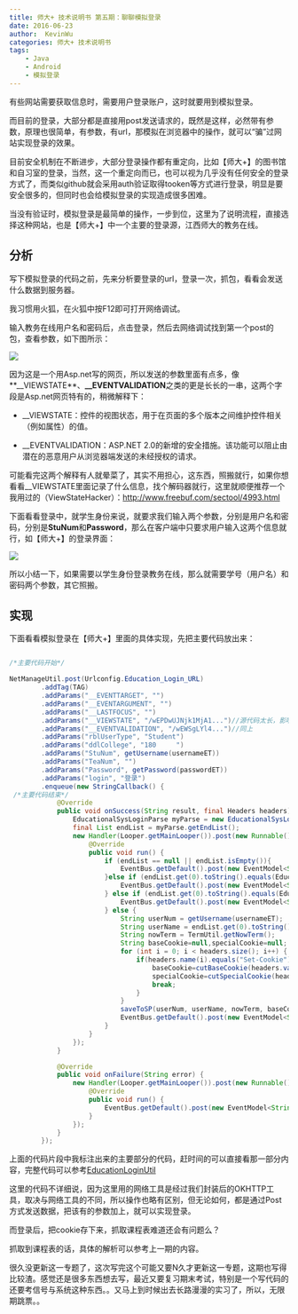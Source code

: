 ```yaml
---
title: 师大+ 技术说明书 第五期：聊聊模拟登录
date: 2016-06-23
author:  KevinWu
categories: 师大+ 技术说明书
tags: 
	- Java 
	- Android
	- 模拟登录
---
```

有些网站需要获取信息时，需要用户登录账户，这时就要用到模拟登录。

而目前的登录，大部分都是直接用post发送请求的，既然是这样，必然带有参数，原理也很简单，有参数，有url，那模拟在浏览器中的操作，就可以“骗”过网站实现登录的效果。
<!--more-->
目前安全机制在不断进步，大部分登录操作都有重定向，比如【师大+】的图书馆和自习室的登录，当然，这一个重定向而已，也可以视为几乎没有任何安全的登录方式了，而类似github就会采用auth验证取得tooken等方式进行登录，明显是要安全很多的，但同时也会给模拟登录的实现造成很多困难。

当没有验证时，模拟登录是最简单的操作，一步到位，这里为了说明流程，直接选择这种网站，也是【师大+】中一个主要的登录源，江西师大的教务在线。

## 分析

写下模拟登录的代码之前，先来分析要登录的url，登录一次，抓包，看看会发送什么数据到服务器。

我习惯用火狐，在火狐中按F12即可打开网络调试。

输入教务在线用户名和密码后，点击登录，然后去网络调试找到第一个post的包，查看参数，如下图所示：

![](http://7xrn7f.com1.z0.glb.clouddn.com/16-6-23/59024827.jpg)

因为这是一个用Asp.net写的网页，所以发送的参数里面有点多，像**__VIEWSTATE**、**__EVENTVALIDATION**之类的更是长长的一串，这两个字段是Asp.net网页特有的，稍微解释下：

- __VIEWSTATE：控件的视图状态，用于在页面的多个版本之间维护控件相关（例如属性）的值。

- __EVENTVALIDATION：ASP.NET 2.0的新增的安全措施。该功能可以阻止由潜在的恶意用户从浏览器端发送的未经授权的请求。

可能看完这两个解释有人就晕菜了，其实不用担心，这东西，照搬就行，如果你想看看__VIEWSTATE里面记录了什么信息，找个解码器就行，这里就顺便推荐一个我用过的（ViewStateHacker）：http://www.freebuf.com/sectool/4993.html



下面看看登录中，就学生身份来说，就要求我们输入两个参数，分别是用户名和密码，分别是**StuNum**和**Password**，那么在客户端中只要求用户输入这两个信息就行，如【师大+】的登录界面：

![](http://7xrn7f.com1.z0.glb.clouddn.com/16-6-23/72324744.jpg)

所以小结一下，如果需要以学生身份登录教务在线，那么就需要学号（用户名）和密码两个参数，其它照搬。

## 实现

下面看看模拟登录在【师大+】里面的具体实现，先把主要代码放出来：

``` java

/*主要代码开始*/

NetManageUtil.post(Urlconfig.Education_Login_URL)
        .addTag(TAG)
        .addParams("__EVENTTARGET", "")
        .addParams("__EVENTARGUMENT", "")
        .addParams("__LASTFOCUS", "")
        .addParams("__VIEWSTATE", "/wEPDwUJNjk1MjA1...")//源代码太长，影响代码可读性，所以这里节选部分
        .addParams("__EVENTVALIDATION", "/wEWSgLYl4...")//同上
        .addParams("rblUserType", "Student")
        .addParams("ddlCollege", "180     ")
        .addParams("StuNum", getUsername(usernameET))
        .addParams("TeaNum", "")
        .addParams("Password", getPassword(passwordET))
        .addParams("login", "登录")
        .enqueue(new StringCallback() {
 /*主要代码结束*/
            @Override
            public void onSuccess(String result, final Headers headers) {
                EducationalSysLoginParse myParse = new EducationalSysLoginParse(result);
                final List endList = myParse.getEndList();
                new Handler(Looper.getMainLooper()).post(new Runnable() {
                    @Override
                    public void run() {
                        if (endList == null || endList.isEmpty()){
                            EventBus.getDefault().post(new EventModel<String>(EVENT.EDUCATION_LOGIN_SERVER_ERROR));
                        }else if (endList.get(0).toString().equals(EducationalSysLoginParse.LOGIN_FAIL_NO_ID_STR)) {
                            EventBus.getDefault().post(new EventModel<String>(EVENT.EDUCATION_LOGIN_FAILURE_NO_ID));
                        } else if (endList.get(0).toString().equals(EducationalSysLoginParse.LOGIN_FAIL_PASSWORD_INCORRECT_STR)) {
                            EventBus.getDefault().post(new EventModel<String>(EVENT.EDUCATION_LOGIN_FAILURE_PASSWORD_INCORRECT));
                        } else {
                            String userNum = getUsername(usernameET);
                            String userName = endList.get(0).toString();
                            String nowTerm = TermUtil.getNowTerm();
                            String baseCookie=null,specialCookie=null;
                            for (int i = 0; i < headers.size(); i++) {
                                if(headers.name(i).equals("Set-Cookie")){
                                    baseCookie=cutBaseCookie(headers.value(i));
                                    specialCookie=cutSpecialCookie(headers.value(i+1));
                                    break;
                                }
                            }
                            saveToSP(userNum, userName, nowTerm, baseCookie, specialCookie);
                            EventBus.getDefault().post(new EventModel<String>(EVENT.EDUCATION_LOGIN_SUCCESS));
                        }
                    }
                });
            }

            @Override
            public void onFailure(String error) {
                new Handler(Looper.getMainLooper()).post(new Runnable() {
                    @Override
                    public void run() {
                        EventBus.getDefault().post(new EventModel<String>(EVENT.EDUCATION_LOGIN_FAILURE_NETWORK_ERROR));
                    }
                });
            }
        });
```

上面的代码片段中我标注出来的主要部分的代码，赶时间的可以直接看那一部分内容，完整代码可以参考[EducationLoginUtil](https://github.com/MummyDing/Awesome-Campus/blob/dev/app/src/main/java/cn/edu/jxnu/awesome_campus/support/utils/login/EducationLoginUtil.java)



这里的代码不详细说，因为这里用的网络工具是经过我们封装后的OKHTTP工具，取决与网络工具的不同，所以操作也略有区别，但无论如何，都是通过Post方式发送数据，把该有的参数加上，就可以实现登录。



而登录后，把cookie存下来，抓取课程表难道还会有问题么？


抓取到课程表的话，具体的解析可以参考上一期的内容。

很久没更新这一专题了，这次写完这个可能又要N久才更新这一专题，这期也写得比较渣。感觉还是很多东西想去写，最近又要复习期末考试，特别是一个写代码的还要考信号与系统这种东西。。又马上到时候出去长路漫漫的实习了，所以，无限期跳票。。